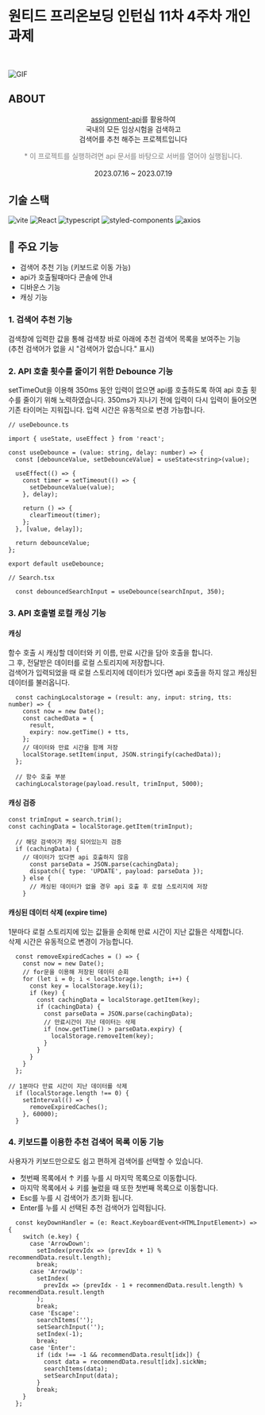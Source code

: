 # 원티드 프리온보딩 인턴십 11차 4주차 개인 과제

<br />

![GIF](https://github.com/AkoIsCat/wanted-pre-onboarding-11th-4-week/assets/109052469/1413c621-035e-4267-aa01-348495b23076)

## ABOUT

<div align='center'>
    <p> <a href="https://github.com/walking-sunset/assignment-api">assignment-api</a>를 활용하여 <br/>국내의 모든 임상시험을 검색하고 <br/> 검색어를 추천 해주는 프로젝트입니다</p>
    <font color="gray">
    * 이 프로젝트를 실행하려면 api 문서를 바탕으로 서버를 열어야 실행됩니다.
    </font>
    <br />
    <br />
    <div style="text-align: center"> 2023.07.16 ~ 2023.07.19 </div>
</div>

## 기술 스택

![vite](https://img.shields.io/badge/Vite-1.4.0-red?logo=vite&logoColor=red)
![React](https://img.shields.io/badge/React-5.0.1-20232A?logo=react)
![typescript](https://img.shields.io/badge/typescript-4.9.5-007ACC?logo=typescript)
![styled-components](https://img.shields.io/badge/styled--components-1.12.0-28A745?logo=styled-components)
![axios](https://img.shields.io/badge/axios-1.4.0-%23671DDF?logo=axios&logoColor=%23671DDF)

## 📌 주요 기능

- 검색어 추천 기능 (키보드로 이동 가능)
- api가 호출될때마다 콘솔에 안내
- 디바운스 기능
- 캐싱 기능

### 1. 검색어 추천 기능

검색창에 입력한 값을 통해 검색창 바로 아래에 추천 검색어 목록을 보여주는 기능
<br />
(추천 검색어가 없을 시 "검색어가 없습니다." 표시)

### 2. API 호출 횟수를 줄이기 위한 Debounce 기능

setTimeOut을 이용해 350ms 동안 입력이 없으면 api를 호출하도록 하여 api 호출 횟수를 줄이기 위해 노력하였습니다. 350ms가 지나기 전에 입력이 다시 입력이 들어오면 기존 타이머는 지워집니다. 입력 시간은 유동적으로 변경 가능합니다.

```
// useDebounce.ts

import { useState, useEffect } from 'react';

const useDebounce = (value: string, delay: number) => {
  const [debounceValue, setDebounceValue] = useState<string>(value);

  useEffect(() => {
    const timer = setTimeout(() => {
      setDebounceValue(value);
    }, delay);

    return () => {
      clearTimeout(timer);
    };
  }, [value, delay]);

  return debounceValue;
};

export default useDebounce;

// Search.tsx

  const debouncedSearchInput = useDebounce(searchInput, 350);

```

### 3. API 호출별 로컬 캐싱 기능

#### 캐싱

함수 호출 시 캐싱할 데이터와 키 이름, 만료 시간을 담아 호출을 합니다.
<br/>
그 후, 전달받은 데이터를 로컬 스토리지에 저장합니다.
<br/>
검색어가 입력되었을 때 로컬 스토리지에 데이터가 있다면 api 호출을 하지 않고 캐싱된 데이터를 불러옵니다.

```
  const cachingLocalstorage = (result: any, input: string, tts: number) => {
    const now = new Date();
    const cachedData = {
      result,
      expiry: now.getTime() + tts,
    };
    // 데이터와 만료 시간을 함께 저장
    localStorage.setItem(input, JSON.stringify(cachedData));
  };

  // 함수 호출 부분
  cachingLocalstorage(payload.result, trimInput, 5000);

```

#### 캐싱 검증

```
const trimInput = search.trim();
const cachingData = localStorage.getItem(trimInput);

  // 해당 검색어가 캐싱 되어있는지 검증
  if (cachingData) {
    // 데이터가 있다면 api 호출하지 않음
      const parseData = JSON.parse(cachingData);
      dispatch({ type: 'UPDATE', payload: parseData });
    } else {
      // 캐싱된 데이터가 없을 경우 api 호출 후 로컬 스토리지에 저장
    }
```

#### 캐싱된 데이터 삭제 (expire time)

1분마다 로컬 스토리지에 있는 값들을 순회해 만료 시간이 지난 값들은 삭제합니다.
<br />
삭제 시간은 유동적으로 변경이 가능합니다.

```
  const removeExpiredCaches = () => {
    const now = new Date();
    // for문을 이용해 저장된 데이터 순회
    for (let i = 0; i < localStorage.length; i++) {
      const key = localStorage.key(i);
      if (key) {
        const cachingData = localStorage.getItem(key);
        if (cachingData) {
          const parseData = JSON.parse(cachingData);
          // 만료시간이 지난 데이터는 삭제
          if (now.getTime() > parseData.expiry) {
            localStorage.removeItem(key);
          }
        }
      }
    }
  };

// 1분마다 만료 시간이 지난 데이터를 삭제
  if (localStorage.length !== 0) {
    setInterval(() => {
      removeExpiredCaches();
    }, 60000);
  }
```

### 4. 키보드를 이용한 추천 검색어 목록 이동 기능

사용자가 키보드만으로도 쉽고 편하게 검색어를 선택할 수 있습니다.
<br/>

- 첫번째 목록에서 ↑ 키를 누를 시 마지막 목록으로 이동합니다.
  <br/>
- 마지막 목록에서 ↓ 키를 눌렀을 때 또한 첫번째 목록으로 이동합니다.
  <br/>
- Esc를 누를 시 검색어가 초기화 됩니다.
  <br/>
- Enter를 누를 시 선택된 추천 검색어가 입력됩니다.

```
  const keyDownHandler = (e: React.KeyboardEvent<HTMLInputElement>) => {
    switch (e.key) {
      case 'ArrowDown':
        setIndex(prevIdx => (prevIdx + 1) % recommendData.result.length);
        break;
      case 'ArrowUp':
        setIndex(
          prevIdx => (prevIdx - 1 + recommendData.result.length) % recommendData.result.length
        );
        break;
      case 'Escape':
        searchItems('');
        setSearchInput('');
        setIndex(-1);
        break;
      case 'Enter':
        if (idx !== -1 && recommendData.result[idx]) {
          const data = recommendData.result[idx].sickNm;
          searchItems(data);
          setSearchInput(data);
        }
        break;
    }
  };
```
